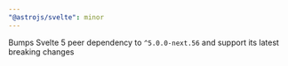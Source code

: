 ```yaml
---
"@astrojs/svelte": minor
---
```


Bumps Svelte 5 peer dependency to `^5.0.0-next.56` and support its latest breaking changes
